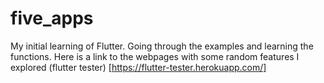 # five_apps

My initial learning of Flutter. Going through the examples and learning the functions. Here is a link to the webpages with some random features I explored 
(flutter tester) [https://flutter-tester.herokuapp.com/]

